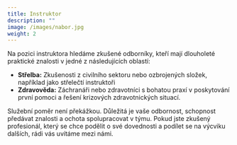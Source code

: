 ```yaml
---
title: Instruktor
description: ""
image: /images/nabor.jpg
weight: 2
---
```


Na pozici instruktora hledáme zkušené odborníky, kteří mají dlouholeté praktické znalosti v jedné z následujících oblastí:

- **Střelba:** Zkušenosti z civilního sektoru nebo ozbrojených složek, například jako střelečtí instruktoři
- **Zdravověda:** Záchranáři nebo zdravotníci s bohatou praxí v poskytování první pomoci a řešení krizových zdravotnických situací.

Služební poměr není překážkou. Důležitá je vaše odbornost, schopnost předávat znalosti a ochota spolupracovat v týmu. Pokud jste zkušený profesionál, který se chce podělit o své dovednosti a podílet se na výcviku dalších, rádi vás uvítáme mezi námi.
